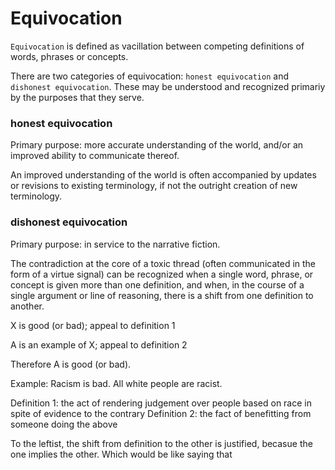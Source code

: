Equivocation
=====

`Equivocation` is defined as vacillation between competing definitions of words, phrases or concepts.

There are two categories of equivocation: `honest equivocation` and `dishonest equivocation`. These may be understood and recognized primariy by the purposes that they serve.

### honest equivocation

Primary purpose: more accurate understanding of the world, and/or an improved ability to communicate thereof.

An improved understanding of the world is often accompanied by updates or revisions to existing terminology, if not the outright creation of new terminology.

### dishonest equivocation

Primary purpose: in service to the narrative fiction.

The contradiction at the core of a toxic thread (often communicated in the form of a virtue signal) can be recognized when a single word, phrase, or concept is given more than one definition, and when, in the course of a single argument or line of reasoning, there is a shift from one definition to another.

X is good (or bad); appeal to definition 1

A is an example of X; appeal to definition 2

Therefore A is good (or bad).

Example: Racism is bad. All white people are racist.

Definition 1: the act of rendering judgement over people based on race in spite of evidence to the contrary
Definition 2: the fact of benefitting from someone doing the above

To the leftist, the shift from definition to the other is justified, becasue the one implies the other. Which would be like saying that 
